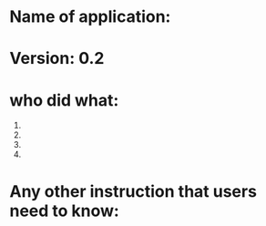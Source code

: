 # Name of application: 
# Version: 0.2

# who did what:
1. 
2. 
3. 
3. 


# Any other instruction that users need to know:



